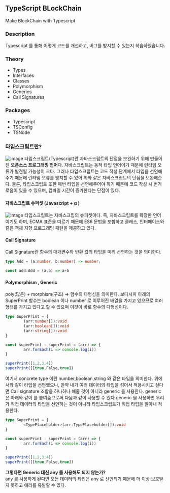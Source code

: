 ## TypeScript BLockChain
Make BlockChain with Typescript

### Description
Typescript 를 통해 어떻게 코드를 개선하고, 버그를 방지할 수 있는지 학습하였습니다. 

### Theory 
* Types
* Interfaces
* Classes
* Polymorphism
* Generics
* Call Signatures

### Packages
* Typescript
* TSConfig
* TSNode

### 타입스크립트란?
![image](https://user-images.githubusercontent.com/95459711/182028211-1d72eae0-e3e2-4b4a-8f2c-58e231ddc171.png)
타입스크립트(Typescript)란 자바스크립트의 단점을 보완하기 위해 만들어진 **오픈소스 프로그래밍 언어**다. 자바스크립트는 동적 타입 언어이기 때문에 런타임 오류가 발견될 가능성이 크다. 그러나 타입스크립트는 코드 작성 단계에서 타입을 선언해주기 때문에 런타임 오류를 방지할 수 있어  위와 같은 자바스크립트의 단점을 보완해준다. 물론, 타입스크립트 또한 매번 타입을 선언해주어야 하기 때문에 코드 작성 시 번거로움이 있을 수 있으며, 컴파일 시간이 증가한다는 단점이 있다.

#### 자바스크립트 슈퍼셋 (Javascript + α )
![image](https://user-images.githubusercontent.com/95459711/182028234-6eca139d-25e8-401d-af09-fc2335a503a7.png)
타입스크립트는 자바스크립의 슈퍼셋이다. 즉, 자바스크립트를 확장한 언어이기도 하며, ECMA 표준을 따르기 때문에 ES6 문법을 포함하고  클래스, 인터페이스와 같은 객체 지향 프로그래밍 패턴을 제공하고 있다. 

#### Call Signature
Call Signature란 함수의 매개변수와 반환 값의 타입을 미리 선언하는 것을 의미한다. 
```typescript
type Add = (a:number, b:number) => number;

const add:Add = (a,b) => a+b
```
#### Polymorphism , Generic
poly(많은) + morphism(구조) ⇒ 함수의 다형성을 의미한다. 보다시피 아래의 SuperPrint 함수는 boolean 이나 number 로 이루어진 배열을 가지고 있으므로 여러 형태를 가지고 있다고 할 수 있으며 이것이 바로 함수의 다형성이다. 
```typescript
type SuperPrint = {
		(arr:number[]):void
		(arr:boolean[]):void
		(arr:string[]):void
}

const superPrint : superPrint = (arr) => {
		arr.forEach(i => console.log(i))
}

superPrint([1,2,3,4])
superPrint([[true,False,true])
```
여기서 concrete type 이란 number,boolean,string 와 같은 타입을 의미한다.  위에서와 같이 타입을 선언했으나, 만약 내가 여러 데이터의 타입을 섞어서 적용시키고 싶다면 Call signature 조합을 하나하나 해줄 것이 아니라 generic 을 사용한다. generic 은 아래와 같이 <TypePlaceholder> 를 붙여줌으로써 다음과 같이 사용할 수 있다.generic 을 사용하면 우리가 직접 데이터의 타입을 선언하는 것이 아니라 타입스크립트가 직접 타입을 알아내 적용한다.

```typescript
type SuperPrint = {
		<TypePlaceholder>(arr:TypePlaceholder[]):void
}

const superPrint : superPrint = (arr) => {
		arr.forEach(i => console.log(i))
}

superPrint([1,2,3,4])
superPrint([[true,False,true])
```

**그렇다면 Generic 대신 any 를 사용해도 되지 않는가?**  
any 를 사용하게 된다면 모든 데이터의 타입은 any 로 선언되기 때문에 더 이상 보호받지 못하고 에러를 유발할 수 있다.

